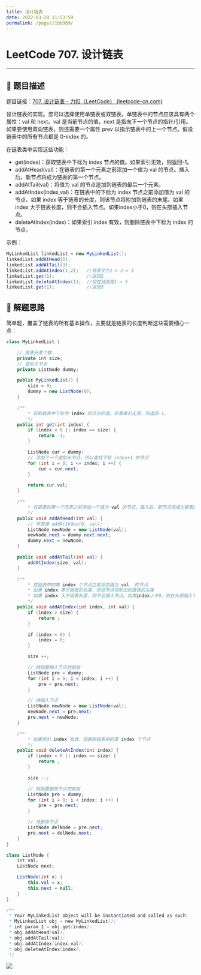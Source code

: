 ```yaml
---
title: 设计链表
date: 2022-03-20 11:53:59
permalink: /pages/1bb9b9/
---
```

# LeetCode 707. 设计链表

---

## 📃 题目描述

题目链接：[707. 设计链表 - 力扣（LeetCode） (leetcode-cn.com)](https://leetcode-cn.com/problems/design-linked-list/)

设计链表的实现。您可以选择使用单链表或双链表。单链表中的节点应该具有两个属性：val 和 next。val 是当前节点的值，next 是指向下一个节点的指针/引用。如果要使用双向链表，则还需要一个属性 prev 以指示链表中的上一个节点。假设链表中的所有节点都是 0-index 的。

在链表类中实现这些功能：

- get(index)：获取链表中下标为 index 节点的值。如果索引无效，则返回-1。
- addAtHead(val)：在链表的第一个元素之前添加一个值为 val 的节点。插入后，新节点将成为链表的第一个节点。
- addAtTail(val)：将值为 val 的节点追加到链表的最后一个元素。
- addAtIndex(index,val)：在链表中的下标为 index 节点之前添加值为 val  的节点。如果 index 等于链表的长度，则该节点将附加到链表的末尾。如果 index 大于链表长度，则不会插入节点。如果index小于0，则在头部插入节点。
- deleteAtIndex(index)：如果索引 index 有效，则删除链表中下标为 index 的节点。

示例：

```java
MyLinkedList linkedList = new MyLinkedList();
linkedList.addAtHead(1);
linkedList.addAtTail(3);
linkedList.addAtIndex(1,2);   //链表变为1-> 2-> 3
linkedList.get(1);            //返回2
linkedList.deleteAtIndex(1);  //现在链表是1-> 3
linkedList.get(1);            //返回3
```

## 🔔 解题思路

简单题，覆盖了链表的所有基本操作，主要就是链表的长度判断这块需要细心一点：

```java
class MyLinkedList {

    // 链表元素个数
    private int size;
    // 虚拟头节点
    private ListNode dummy;

    public MyLinkedList() {
        size = 0;
        dummy = new ListNode(0);
    }

    /**
        * 获取链表中下标为 index 的节点的值。如果索引无效，则返回-1。
        */
    public int get(int index) {
        if (index < 0 || index >= size) {
            return -1;
        }

        ListNode cur = dummy;
        // 添加了一个虚拟头节点，所以查找下标 index+1 的节点
        for (int i = 0; i <= index; i ++) {
            cur = cur.next;
        }

        return cur.val;
    }

    /**
        * 在链表的第一个元素之前添加一个值为 val 的节点。插入后，新节点将成为链表的第一个节点。
        */
    public void addAtHead(int val) {
        // 可直接 addAtIndex(0, val);
        ListNode newNode = new ListNode(val);
        newNode.next = dummy.next.next;
        dummy.next = newNode;
    }

    public void addAtTail(int val) {
        addAtIndex(size, val);
    }

    /**
        * 在链表中的第 index 个节点之前添加值为 val  的节点
        * 如果 index 等于链表的长度，则该节点将附加到链表的末尾
        * 如果 index 大于链表长度，则不会插入节点。如果index小于0，则在头部插入节点
        */
    public void addAtIndex(int index, int val) {
        if (index > size) {
            return ;
        }

        if (index < 0) {
            index = 0;
        }

        size ++;

        // 找到要插入节点的前驱
        ListNode pre = dummy;
        for (int i = 0; i < index; i ++) {
            pre = pre.next;
        }

        // 待插入节点
        ListNode newNode = new ListNode(val);
        newNode.next = pre.next;
        pre.next = newNode;
    }

    /**
        * 如果索引 index 有效，则删除链表中的第 index 个节点
        */
    public void deleteAtIndex(int index) {
        if (index < 0 || index >= size) {
            return ;
        }

        size --;

        // 找到要删除节点的前驱
        ListNode pre = dummy;
        for (int i = 0; i < index; i ++) {
            pre = pre.next;
        }

        // 待删除节点
        ListNode delNode = pre.next;
        pre.next = delNode.next;
    }
}

class ListNode {
    int val;
    ListNode next;

    ListNode(int x) {
        this.val = x;
        this.next = null;
    }
}

/**
 * Your MyLinkedList object will be instantiated and called as such:
 * MyLinkedList obj = new MyLinkedList();
 * int param_1 = obj.get(index);
 * obj.addAtHead(val);
 * obj.addAtTail(val);
 * obj.addAtIndex(index,val);
 * obj.deleteAtIndex(index);
 */
```

![](https://cs-wiki.oss-cn-shanghai.aliyuncs.com/img/20211013163703.png)

